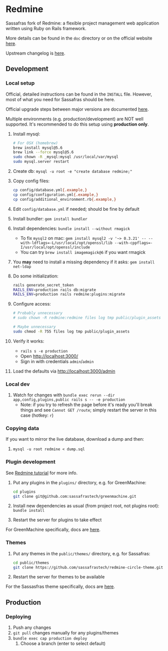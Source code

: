 # Redmine

Sassafras fork of Redmine: a flexible project management web application written using Ruby on Rails framework.

More details can be found in the `doc` directory or on the official website [here](http://www.redmine.org).

Upstream changelog is [here](http://www.redmine.org/projects/redmine/wiki/changelog).

## Development

### Local setup

Official, detailed instructions can be found in the `INSTALL` file. However, most of what you need for Sassafras should be here.

Official upgrade steps between major versions are documented [here](https://www.redmine.org/projects/redmine/wiki/RedmineUpgrade).

Multiple environments (e.g. production/development) are NOT well supported. It's recommended to do this setup using **production only**.

1. Install mysql:

    ```bash
    # For OSX (homebrew)
    brew install mysql@5.6
    brew link --force mysql@5.6
    sudo chown -R _mysql:mysql /usr/local/var/mysql
    sudo mysql.server restart
    ```

1. Create db: `mysql -u root -e "create database redmine;"`

1. Copy config files:

    ```bash
    cp config/database.yml{.example,}
    cp config/configuration.yml{.example,}
    cp config/additional_environment.rb{.example,}
    ```

1. Edit `config/database.yml` if needed; should be fine by default

1. Install bundler: `gem install bundler`

1. Install dependencies: `bundle install --without rmagick`

    - To fix `mysql2` on mac: `gem install mysql2 -v '~> 0.3.21' -- --with-ldflags=-L/usr/local/opt/openssl/lib --with-cppflags=-I/usr/local/opt/openssl/include`
    - You can try `brew install imagemagick@6` if you want rmagick

1. You **may** need to install a missing dependency if it asks: `gem install net-ldap`

1. Do some initialization:

    ```bash
    rails generate_secret_token
    RAILS_ENV=production rails db:migrate
    RAILS_ENV=production rails redmine:plugins:migrate
    ```

1. Configure access:

    ```bash
    # Probably unnecessary
    # sudo chown -R redmine:redmine files log tmp public/plugin_assets

    # Maybe unnecessary
    sudo chmod -R 755 files log tmp public/plugin_assets
    ```

1. Verify it works:

    - `rails s -e production`
    - Open <http://localhost:3000/>
    - Sign in with credentials `admin`/`admin`

1. Load the defaults via <http://localhost:3000/admin>

### Local dev

1. Watch for changes with `bundle exec rerun --dir app,config,plugins,public rails s -- -e production`
    - Note: if you try to refresh the page before it's ready you'll break things and see `Cannot GET /route`; simply restart the server in this case (hotkey: `r`)

### Copying data

If you want to mirror the live database, download a dump and then:

1. `mysql -u root redmine < dump.sql`

### Plugin development

See [Redmine tutorial](http://www.redmine.org/projects/redmine/wiki/Plugin_Tutorial) for more info.

1. Put any plugins in the `plugins/` directory, e.g. for GreenMachine:

    ```bash
    cd plugins
    git clone git@github.com:sassafrastech/greenmachine.git
    ```

1. Install new dependencies as usual (from project root, not plugins root): `bundle install`

1. Restart the server for plugins to take effect

For GreenMachine specifically, docs are [here](https://github.com/sassafrastech/greenmachine).

### Themes

1. Put any themes in the `public/themes/` directory, e.g. for Sassafras:

    ```bash
    cd public/themes
    git clone https://github.com/sassafrastech/redmine-circle-theme.git sassafras
    ```

1. Restart the server for themes to be available

For the Sassasfras theme specifically, docs are [here](https://github.com/sassafrastech/redmine-circle-theme).

## Production

### Deploying

1. Push any changes
1. `git pull` changes manually for any plugins/themes
1. `bundle exec cap production deploy`
    1. Choose a branch (enter to select default)
